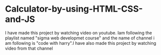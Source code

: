 # Calculator-by-using-HTML-CSS-and-JS
I have made this project by watching video on youtube. Iam following the playlist named "sigma web developmet course" and the name of channel i am following is "code with harry".I have also made this project by watching video from that channel
